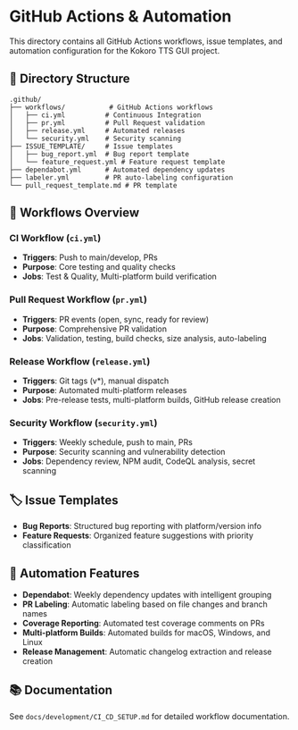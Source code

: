 # GitHub Actions & Automation

This directory contains all GitHub Actions workflows, issue templates, and automation configuration for the Kokoro TTS GUI project.

## 📁 Directory Structure

```
.github/
├── workflows/           # GitHub Actions workflows
│   ├── ci.yml          # Continuous Integration
│   ├── pr.yml          # Pull Request validation
│   ├── release.yml     # Automated releases
│   └── security.yml    # Security scanning
├── ISSUE_TEMPLATE/     # Issue templates
│   ├── bug_report.yml  # Bug report template
│   └── feature_request.yml # Feature request template
├── dependabot.yml      # Automated dependency updates
├── labeler.yml         # PR auto-labeling configuration
└── pull_request_template.md # PR template
```

## 🚀 Workflows Overview

### CI Workflow (`ci.yml`)

- **Triggers**: Push to main/develop, PRs
- **Purpose**: Core testing and quality checks
- **Jobs**: Test & Quality, Multi-platform build verification

### Pull Request Workflow (`pr.yml`)

- **Triggers**: PR events (open, sync, ready for review)
- **Purpose**: Comprehensive PR validation
- **Jobs**: Validation, testing, build checks, size analysis, auto-labeling

### Release Workflow (`release.yml`)

- **Triggers**: Git tags (v\*), manual dispatch
- **Purpose**: Automated multi-platform releases
- **Jobs**: Pre-release tests, multi-platform builds, GitHub release creation

### Security Workflow (`security.yml`)

- **Triggers**: Weekly schedule, push to main, PRs
- **Purpose**: Security scanning and vulnerability detection
- **Jobs**: Dependency review, NPM audit, CodeQL analysis, secret scanning

## 🏷️ Issue Templates

- **Bug Reports**: Structured bug reporting with platform/version info
- **Feature Requests**: Organized feature suggestions with priority classification

## 🤖 Automation Features

- **Dependabot**: Weekly dependency updates with intelligent grouping
- **PR Labeling**: Automatic labeling based on file changes and branch names
- **Coverage Reporting**: Automated test coverage comments on PRs
- **Multi-platform Builds**: Automated builds for macOS, Windows, and Linux
- **Release Management**: Automatic changelog extraction and release creation

## 📚 Documentation

See `docs/development/CI_CD_SETUP.md` for detailed workflow documentation.

